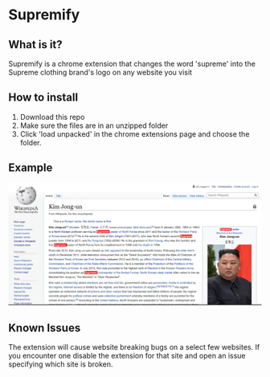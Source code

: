 # Supremify

## What is it?

Supremify is a chrome extension that changes the word 'supreme' into the Supreme clothing brand's logo on any website you visit

## How to install

1. Download this repo
1. Make sure the files are in an unzipped folder
1. Click 'load unpacked' in the chrome extensions page and choose the folder.

## Example

![Kim Jong Un](supreme_wiki.jpg)

## Known Issues

The extension will cause website breaking bugs on a select few websites. If you encounter one disable the extension for that site and open an issue specifying which site is broken.
